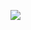 <img src='https://g.gravizo.com/svg?
digraph G {
  libface_prn_network[label="libface prn network" shape=box]
  libface_prn_output[label="libface prn output" shape=box]
  deform_vic_face_to_match_prn_output[label="deform vic face to match prn output" shape=box]
  head_alignment[label="head alignment" shape=box]
  face_embed[label="face embedding" shape=box]
  seam_solving[label="seam solving" shape=box]
  head_alignment->face_embed
  face_embed -> seam_solving
  libface_prn_network->libface_prn_output
  libface_prn_output->deform_vic_face_to_match_prn_output
  deform_vic_face_to_match_prn_output->face_embed
}'/>
